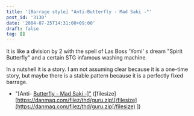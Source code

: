 ```yaml
---
title: '[Barrage style] "Anti-Butterfly - Mad Saki -"'
post_id: '3130'
date: '2004-07-25T14:31:00+09:00'
draft: false
tag: []
---
```


It is like a division by 2 with the spell of Las Boss 'Yomi' s dream "Spirit Butterfly" and a certain STG infamous washing machine.

In a nutshell it is a story. I am not assuming clear because it is a one-time story, but maybe there is a stable pattern because it is a perfectly fixed barrage.

*   "\[Anti- [Butterfly - Mad Saki -\]"](/filez/thd/guru.zip) (\[filesize\] [https://danmaq.com/filez/thd/guru.zip\[/filesize](https://danmaq.com/filez/thd/guru.zip[/filesize) \])